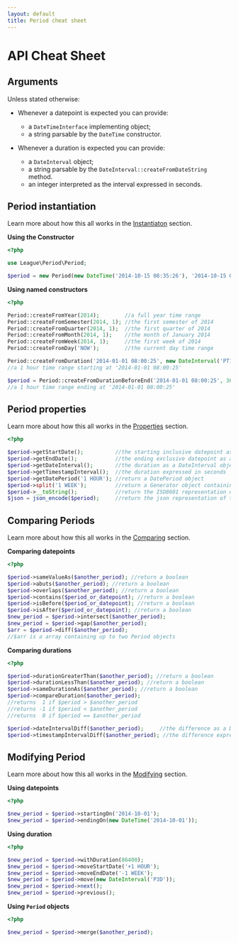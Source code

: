```yaml
---
layout: default
title: Period cheat sheet
---
```


# API Cheat Sheet

## Arguments

Unless stated otherwise:

- Whenever a datepoint is expected you can provide:
    - a `DateTimeInterface` implementing object;
    - a string parsable by the `DateTime` constructor.

- Whenever a duration is expected you can provide:
    - a `DateInterval` object;
    - a string parsable by the `DateInterval::createFromDateString` method.
    - an integer interpreted as the interval expressed in seconds.

## Period instantiation

Learn more about how this all works in the [Instantiaton](/api/instantiation/) section.

__Using the Constructor__

~~~php
<?php

use League\Period\Period;

$period = new Period(new DateTime('2014-10-15 08:35:26'), '2014-10-15 08:53:12');
~~~

__Using named constructors__

~~~php
<?php

Period::createFromYear(2014);        //a full year time range
Period::createFromSemester(2014, 1); //the first semester of 2014
Period::createFromQuarter(2014, 1);  //the first quarter of 2014
Period::createFromMonth(2014, 1);    //the month of January 2014
Period::createFromWeek(2014, 1);     //the first week of 2014
Period::createFromDay('NOW');        //the current day time range

Period::createFromDuration('2014-01-01 08:00:25', new DateInterval('PT1H'));
//a 1 hour time range starting at '2014-01-01 08:00:25'

$period = Period::createFromDurationBeforeEnd('2014-01-01 08:00:25', 3600);
//a 1 hour time range ending at '2014-01-01 08:00:25'
~~~

## Period properties

Learn more about how this all works in the [Properties](/api/properties/) section.

~~~php
<?php

$period->getStartDate();          //the starting inclusive datepoint as a DateTimeImmutable object
$period->getEndDate();            //the ending exclusive datepoint as a DateTimeImmutable object
$period->getDateInterval();       //the duration as a DateInterval object
$period->getTimestampInterval();  //the duration expressed in seconds
$period->getDatePeriod('1 HOUR'); //return a DatePeriod object
$period->split('1 WEEK');         //return a Generator object containing Period objects
$period->__toString();            //return the ISO8601 representation of the Period
$json = json_encode($period);     //return the json representation of the Period
~~~


## Comparing Periods

Learn more about how this all works in the [Comparing](/api/comparing/) section.

__Comparing datepoints__

~~~php
<?php

$period->sameValueAs($another_period); //return a boolean
$period->abuts($another_period); //return a boolean
$period->overlaps($another_period); //return a boolean
$period->contains($period_or_datepoint); //return a boolean
$period->isBefore($period_or_datepoint); //return a boolean
$period->isAfter($period_or_datepoint); //return a boolean
$new_period = $period->intersect($another_period);
$new_period = $period->gap($another_period);
$arr = $period->diff($another_period);
//$arr is a array containing up to two Period objects
~~~

__Comparing durations__

~~~php
<?php

$period->durationGreaterThan($another_period); //return a boolean
$period->durationLessThan($another_period); //return a boolean
$period->sameDurationAs($another_period); //return a boolean
$period->compareDuration($another_period);
//returns  1 if $period > $another_period
//returns -1 if $period < $another_period
//returns  0 if $period == $another_period

$period->dateIntervalDiff($another_period);     //the difference as a DateInterval object
$period->timestampIntervalDiff($another_period); //the difference expressed in seconds
~~~

## Modifying Period

Learn more about how this all works in the [Modifying](/api/modifying/) section.

__Using datepoints__

~~~php
<?php

$new_period = $period->startingOn('2014-10-01');
$new_period = $period->endingOn(new DateTime('2014-10-01'));
~~~

__Using duration__

~~~php
<?php

$new_period = $period->withDuration(86400);
$new_period = $period->moveStartDate('+1 HOUR');
$new_period = $period->moveEndDate('-1 WEEK');
$new_period = $period->move(new DateInterval('P3D'));
$new_period = $period->next();
$new_period = $period->previous();
~~~

__Using `Period` objects__

~~~php
<?php

$new_period = $period->merge($another_period);
~~~